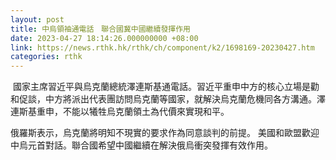 ```yaml
---
layout: post
title: 中烏領袖通電話　聯合國冀中國繼續發揮作用
date: 2023-04-27 18:14:26.000000000 +08:00
link: https://news.rthk.hk/rthk/ch/component/k2/1698169-20230427.htm
categories: rthk
---
```


 國家主席習近平與烏克蘭總統澤連斯基通電話。習近平重申中方的核心立場是勸和促談，中方將派出代表團訪問烏克蘭等國家，就解決烏克蘭危機同各方溝通。澤連斯基重申，不能以犧牲烏克蘭領土為代價來實現和平。

俄羅斯表示，烏克蘭將明知不現實的要求作為同意談判的前提。 美國和歐盟歡迎中烏元首對話。聯合國希望中國繼續在解決俄烏衝突發揮有效作用。

